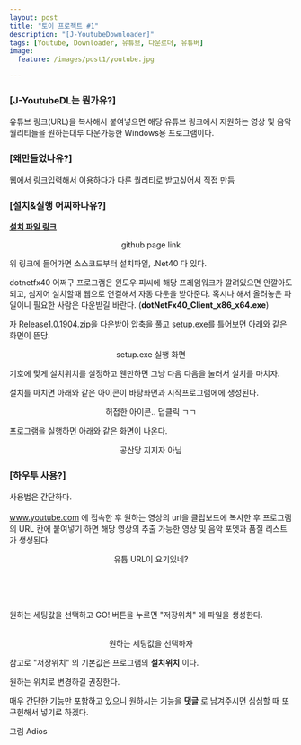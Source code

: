 ```yaml
---
layout: post
title: "토이 프로젝트 #1"
description: "[J-YoutubeDownloader]"
tags: [Youtube, Downloader, 유튜브, 다운로더, 유튜버]
image:
  feature: /images/post1/youtube.jpg

---
```


### [J-YoutubeDL는 뭔가유?]

유튜브 링크(URL)을 복사해서 붙여넣으면 해당 유튜브 링크에서 지원하는 영상 및 음악 퀄리티들을 원하는대루 다운가능한 Windows용 프로그램이다.

### [왜만들었나유?]

웹에서 링크입력해서 이용하다가 다른 퀄리티로 받고싶어서 직접 만듬

### [설치&실행 어찌하나유?]

[**설치 파일 링크**](https://github.com/jayleekr/YoutubeDownloaderWPF/releases/tag/1.0.1904)
<center>
  <figure>
  	<img src="/images/post1/github.png" alt=""/>
    <center>
      <figcaption>github page link</figcaption>
    </center>
  </figure>
</center>
위 링크에 들어가면 소스코드부터 설치파일, .Net40 다 있다.

dotnetfx40 어쩌구 프로그램은 윈도우 피씨에 해당 프레임워크가 깔려있으면 안깔아도되고, 심지어 설치할때 웹으로 연결해서 자동 다운을 받아준다. 혹시나 해서 올려놓은 파일이니 필요한 사람은 다운받길 바란다. (**dotNetFx40_Client_x86_x64.exe**)

자 Release1.0.1904.zip을 다운받아 압축을 풀고 setup.exe를 틀어보면 아래와 같은 화면이 뜬당.
<center>
  <figure>
  	<img src="/images/post1/setup.png" alt=""/>
    <center>
      <figcaption>setup.exe 실행 화면</figcaption>
    </center>
  </figure>
</center>
기호에 맞게 설치위치를 설정하고 웬만하면 그냥 다음 다음을 눌러서 설치를 마치자.

설치를 마치면 아래와 같은 아이콘이 바탕화면과 시작프로그램에에 생성된다.
<center>
  <figure>
  	<img src="/images/post1/icon.png" alt=""/>
    <center>
      <figcaption>허접한 아이콘.. 덥클릭 ㄱㄱ</figcaption>
    </center>
  </figure>
</center>

프로그램을 실행하면 아래와 같은 화면이 나온다.
<center>
  <figure>
  	<img src="/images/post1/main.png" alt=""/>
    <center>
      <figcaption>공산당 지지자 아님</figcaption>
    </center>
  </figure>
</center>


### [하우투 사용?]

사용법은 간단하다. <br/>
<br/>
www.youtube.com 에 접속한 후 원하는 영상의 url을 클립보드에 복사한 후 프로그램의 URL 칸에 붙여넣기 하면 해당 영상의 추출 가능한 영상 및 음악 포멧과 품질 리스트가 생성된다.<br/>
<center>
  <figure>
  	<img src="/images/post1/howtogeturl.png" alt=""/>
    <center>
      <figcaption>유튭 URL이 요기있네?</figcaption>
    </center>
  </figure>
</center>
<br/>
<br/>
<br/>

원하는 세팅값을 선택하고 GO! 버튼을 누르면 "저장위치" 에 파일을 생성한다.
<center>
  <figure>
  	<img src="/images/post1/workwell1.png" alt=""/>
    <img src="/images/post1/workwell2.png" alt=""/>
    <center>
      <figcaption>원하는 세팅값을 선택하자</figcaption>
    </center>
  </figure>
</center>


참고로 "저장위치" 의 기본값은 프로그램의 **설치위치** 이다.

원하는 위치로 변경하길 권장한다.

매우 간단한 기능만 포함하고 있으니 원하시는 기능을 **댓글** 로 남겨주시면 심심할 때 또 구현해서 넣기로 하겠다.

그럼 Adios
